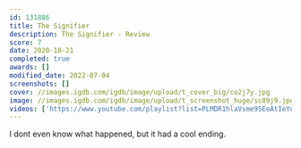 ```yaml
---
id: 131886
title: The Signifier
description: The Signifier - Review
score: 7
date: 2020-10-21
completed: true
awards: []
modified_date: 2022-07-04
screenshots: []
cover: //images.igdb.com/igdb/image/upload/t_cover_big/co2j7y.jpg
image: //images.igdb.com/igdb/image/upload/t_screenshot_huge/sc89j9.jpg
videos: ['https://www.youtube.com/playlist?list=PLMDR1hlaVsme95EeAtIeYnJs-ww9z94bm']
---
```

I dont even know what happened, but it had a cool ending.